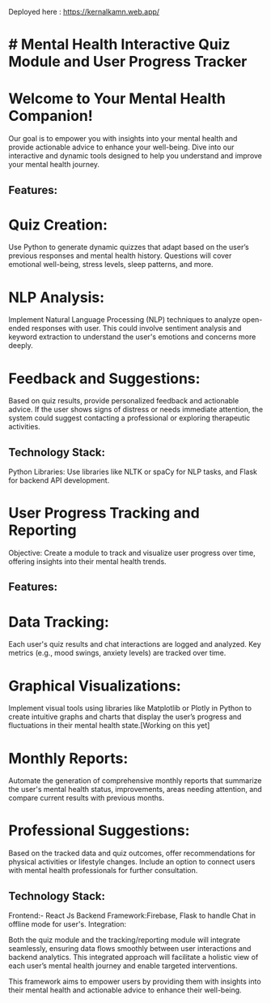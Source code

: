 Deployed here : https://kernalkamn.web.app/

# # Mental Health Interactive Quiz Module and User Progress Tracker

# Welcome to Your Mental Health Companion!

Our goal is to empower you with insights into your mental health and provide actionable advice to enhance your well-being. Dive into our interactive and dynamic tools designed to help you understand and improve your mental health journey.

## Features:

# Quiz Creation:

Use Python to generate dynamic quizzes that adapt based on the user’s previous responses and mental health history. Questions will cover emotional well-being, stress levels, sleep patterns, and more.

# NLP Analysis:

Implement Natural Language Processing (NLP) techniques to analyze open-ended responses with user. This could involve sentiment analysis and keyword extraction to understand the user's emotions and concerns more deeply.

# Feedback and Suggestions:

Based on quiz results, provide personalized feedback and actionable advice. If the user shows signs of distress or needs immediate attention, the system could suggest contacting a professional or exploring therapeutic activities.

## Technology Stack:

Python Libraries: Use libraries like NLTK or spaCy for NLP tasks, and Flask for backend API development.

# User Progress Tracking and Reporting

Objective: Create a module to track and visualize user progress over time, offering insights into their mental health trends.

## Features:

# Data Tracking:

Each user's quiz results and chat interactions are logged and analyzed. Key metrics (e.g., mood swings, anxiety levels) are tracked over time.

# Graphical Visualizations:

Implement visual tools using libraries like Matplotlib or Plotly in Python to create intuitive graphs and charts that display the user’s progress and fluctuations in their mental health state.[Working on this yet]

# Monthly Reports:

Automate the generation of comprehensive monthly reports that summarize the user's mental health status, improvements, areas needing attention, and compare current results with previous months.

# Professional Suggestions:

Based on the tracked data and quiz outcomes, offer recommendations for physical activities or lifestyle changes. Include an option to connect users with mental health professionals for further consultation.

## Technology Stack:

Frontend:- React Js
Backend Framework:Firebase, Flask to handle Chat in offline mode for user's.
Integration:

Both the quiz module and the tracking/reporting module will integrate seamlessly, ensuring data flows smoothly between user interactions and backend analytics. This integrated approach will facilitate a holistic view of each user’s mental health journey and enable targeted interventions.

This framework aims to empower users by providing them with insights into their mental health and actionable advice to enhance their well-being.
